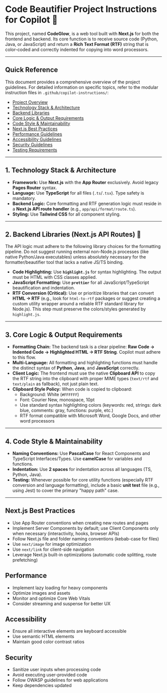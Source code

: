 # Code Beautifier Project Instructions for Copilot 🤖

This project, named **CodeGlow**, is a web tool built with **Next.js** for both the frontend and backend. Its core function is to receive source code (Python, Java, or JavaScript) and return a **Rich Text Format (RTF)** string that is color-coded and correctly indented for copying into word processors.

---

## Quick Reference

This document provides a comprehensive overview of the project guidelines. For detailed information on specific topics, refer to the modular instruction files in `.github/copilot-instructions/`:

- [Project Overview](./copilot-instructions/project-overview.md)
- [Technology Stack & Architecture](./copilot-instructions/technology-stack.md)
- [Backend Libraries](./copilot-instructions/backend-libraries.md)
- [Core Logic & Output Requirements](./copilot-instructions/core-logic.md)
- [Code Style & Maintainability](./copilot-instructions/code-style.md)
- [Next.js Best Practices](./copilot-instructions/next-js-best-practices.md)
- [Performance Guidelines](./copilot-instructions/performance.md)
- [Accessibility Guidelines](./copilot-instructions/accessibility.md)
- [Security Guidelines](./copilot-instructions/security.md)
- [Testing Requirements](./copilot-instructions/testing.md)

---

## 1. Technology Stack & Architecture

- **Framework:** Use **Next.js** with the **App Router** exclusively. Avoid legacy **Pages Router** syntax.
- **Language:** Use **TypeScript** for all files (`.ts`/`.tsx`). Type safety is mandatory.
- **Backend Logic:** Core formatting and RTF generation logic must reside in a **Next.js API route handler** (e.g., `app/api/format/route.ts`).
- **Styling:** Use **Tailwind CSS** for all component styling.

---

## 2. Backend Libraries (Next.js API Routes) 💾

The API logic must adhere to the following library choices for the formatting pipeline. Do not suggest running external non-Node.js processes (like native Python/Java executables) unless absolutely necessary for the formatter/beautifier tool that lacks a native JS/TS binding.

- **Code Highlighting:** Use **`highlight.js`** for syntax highlighting. The output must be HTML with CSS classes applied.
- **JavaScript Formatting:** Use **`prettier`** for all JavaScript/TypeScript beautification and indentation.
- **RTF Conversion (Critical):** Use or prioritize libraries that can convert **HTML → RTF** (e.g., look for `html-to-rtf` packages or suggest creating a custom utility wrapper around a reliable RTF standard library for Node.js). This step must preserve the colors/styles generated by `highlight.js`.

---

## 3. Core Logic & Output Requirements

- **Formatting Chain:** The backend task is a clear pipeline: **Raw Code → Indented Code → Highlighted HTML → RTF String**. Copilot must adhere to this flow.
- **Multi-Language:** All formatting and highlighting functions must handle the distinct syntax of **Python**, **Java**, and **JavaScript** correctly.
- **Client Logic:** The frontend must use the native **Clipboard API** to copy the RTF string into the clipboard with proper MIME types (`text/rtf` and `text/plain` as fallback), not just plain text.
- **Clipboard Style Policy:** When code is copied to clipboard:
  - Background: White (`#FFFFFF`)
  - Font: Courier New, monospace, 10pt
  - Use standard syntax highlighting colors (keywords: red, strings: dark blue, comments: gray, functions: purple, etc.)
  - RTF format compatible with Microsoft Word, Google Docs, and other word processors

---

## 4. Code Style & Maintainability

- **Naming Conventions:** Use **PascalCase** for React Components and TypeScript Interfaces/Types. Use **camelCase** for variables and functions.
- **Indentation:** Use **2 spaces** for indentation across all languages (TS, Python, Java).
- **Testing:** Whenever possible for core utility functions (especially RTF conversion and language formatting), include a basic **unit test** file (e.g., using Jest) to cover the primary "happy path" case.

---

## Next.js Best Practices

- Use App Router conventions when creating new routes and pages
- Implement Server Components by default; use Client Components only when necessary (interactivity, hooks, browser APIs)
- Follow Next.js file and folder naming conventions (kebab-case for files)
- Use `next/image` for image optimization
- Use `next/link` for client-side navigation
- Leverage Next.js built-in optimizations (automatic code splitting, route prefetching)

## Performance

- Implement lazy loading for heavy components
- Optimize images and assets
- Monitor and optimize Core Web Vitals
- Consider streaming and suspense for better UX

## Accessibility

- Ensure all interactive elements are keyboard accessible
- Use semantic HTML elements
- Maintain good color contrast ratios

## Security

- Sanitize user inputs when processing code
- Avoid executing user-provided code
- Follow OWASP guidelines for web applications
- Keep dependencies updated
